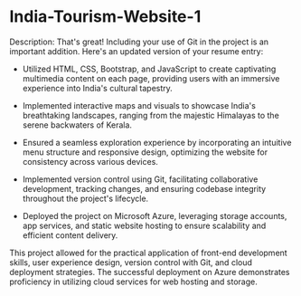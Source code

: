 # India-Tourism-Website-1
Description:
That's great! Including your use of Git in the project is an important addition. Here's an updated version of your resume entry:

- Utilized HTML, CSS, Bootstrap, and JavaScript to create captivating multimedia content on each page, providing users with an immersive experience into India's cultural tapestry.

- Implemented interactive maps and visuals to showcase India's breathtaking landscapes, ranging from the majestic Himalayas to the serene backwaters of Kerala.

- Ensured a seamless exploration experience by incorporating an intuitive menu structure and responsive design, optimizing the website for consistency across various devices.

- Implemented version control using Git, facilitating collaborative development, tracking changes, and ensuring codebase integrity throughout the project's lifecycle.

- Deployed the project on Microsoft Azure, leveraging storage accounts, app services, and static website hosting to ensure scalability and efficient content delivery.

This project allowed for the practical application of front-end development skills, user experience design, version control with Git, and cloud deployment strategies. The successful deployment on Azure demonstrates proficiency in utilizing cloud services for web hosting and storage.
